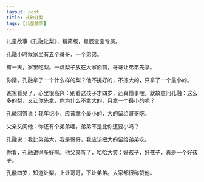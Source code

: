 ```yaml
---
layout: post
title: 孔融让梨
tags: [儿童故事]
---
```


儿童故事《孔融让梨》，精简版，星辰宝宝专属。

<!--more-->

孔融小时候家里有五个哥哥，一个弟弟。

有一天，家里吃梨。一盘梨子放在大家面前，哥哥让弟弟先拿。

你猜，孔融拿了一个什么样的梨？他不挑好的，不拣大的，只拿了一个最小的。

爸爸看见了，心里很高兴：别看这孩子才四岁，还真懂事哩。就故意问孔融：这么多的梨，又让你先拿，你为什么不拿大的，只拿一个最小的呢？

孔融回答说：我年纪小，应该拿个最小的，大的留给哥哥吃。

父亲又问他：你还有个弟弟哩，弟弟不是比你还要小吗？

孔融说：我比弟弟大，我是哥哥，我应该把大的留给弟弟吃。

你看，孔融讲得多好啊。他父亲听了，哈哈大笑：好孩子，好孩子，真是一个好孩子。

孔融四岁，知道让梨。上让哥哥，下让弟弟。大家都很称赞他。
